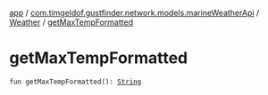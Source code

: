 [app](../../index.md) / [com.timgeldof.gustfinder.network.models.marineWeatherApi](../index.md) / [Weather](index.md) / [getMaxTempFormatted](./get-max-temp-formatted.md)

# getMaxTempFormatted

`fun getMaxTempFormatted(): `[`String`](https://kotlinlang.org/api/latest/jvm/stdlib/kotlin/-string/index.html)